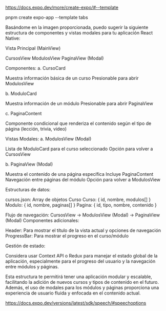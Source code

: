 https://docs.expo.dev/more/create-expo/#--template

pnpm create expo-app --template tabs


Basándome en la imagen proporcionada, puedo sugerir la siguiente estructura de componentes y vistas modales para tu aplicación React Native:

Vista Principal (MainView)

CursosView
ModulosView
PaginaView (Modal)


Componentes:
a. CursoCard

Muestra información básica de un curso
Presionable para abrir ModulosView

b. ModuloCard

Muestra información de un módulo
Presionable para abrir PaginaView

c. PaginaContent

Componente condicional que renderiza el contenido según el tipo de página (lección, trivia, video)


Vistas Modales:
a. ModulosView (Modal)

Lista de ModuloCard para el curso seleccionado
Opción para volver a CursosView

b. PaginaView (Modal)

Muestra el contenido de una página específica
Incluye PaginaContent
Navegación entre páginas del módulo
Opción para volver a ModulosView


Estructuras de datos:

cursos.json: Array de objetos Curso
Curso: { id, nombre, modulos[] }
Modulo: { id, nombre, paginas[] }
Pagina: { id, tipo, nombre, contenido }


Flujo de navegación:
CursosView -> ModulosView (Modal) -> PaginaView (Modal)
Componentes adicionales:

Header: Para mostrar el título de la vista actual y opciones de navegación
ProgressBar: Para mostrar el progreso en el curso/módulo


Gestión de estado:

Considera usar Context API o Redux para manejar el estado global de la aplicación, especialmente para el progreso del usuario y la navegación entre módulos y páginas.



Esta estructura te permitirá tener una aplicación modular y escalable, facilitando la adición de nuevos cursos y tipos de contenido en el futuro. Además, el uso de modales para los módulos y páginas proporciona una experiencia de usuario fluida y enfocada en el contenido actual.





https://docs.expo.dev/versions/latest/sdk/speech/#speechoptions